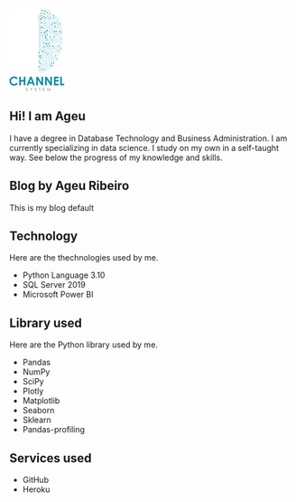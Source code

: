 ![Logo of Project](https://github.com/ageuribeiro/ageuribeiro/blob/main/public/assets/imgs/path36.png)

## **Hi!** **I am Ageu**

  I have a degree in Database Technology and Business Administration. I am currently specializing in data science. I study on my own in a self-taught way. See below the progress of my knowledge and skills.
  
  
## **Blog by Ageu Ribeiro**
This is my blog default


## **Technology**
Here are the thechnologies used by me.

- Python Language 3.10 
- SQL Server 2019
- Microsoft Power BI


## **Library used**
Here are the Python library used by me.

- Pandas
- NumPy
- SciPy
- Plotly
- Matplotlib
- Seaborn
- Sklearn
- Pandas-profiling


## Services used

- GitHub
- Heroku


